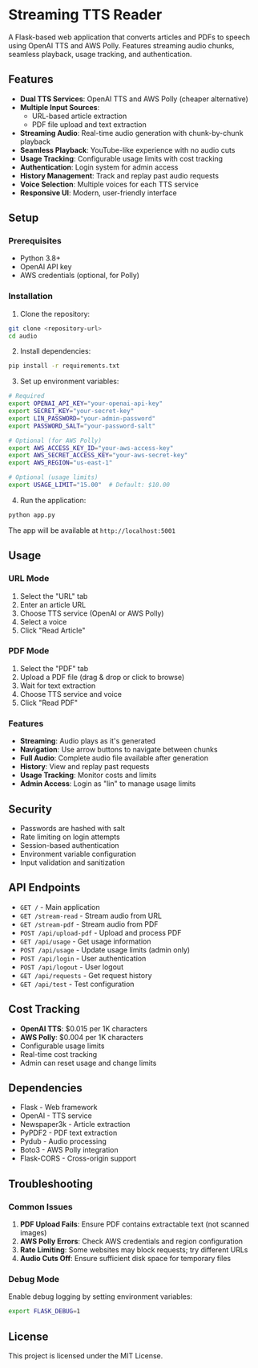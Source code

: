 # Streaming TTS Reader

A Flask-based web application that converts articles and PDFs to speech using OpenAI TTS and AWS Polly. Features streaming audio chunks, seamless playback, usage tracking, and authentication.

## Features

- **Dual TTS Services**: OpenAI TTS and AWS Polly (cheaper alternative)
- **Multiple Input Sources**:
  - URL-based article extraction
  - PDF file upload and text extraction
- **Streaming Audio**: Real-time audio generation with chunk-by-chunk playback
- **Seamless Playback**: YouTube-like experience with no audio cuts
- **Usage Tracking**: Configurable usage limits with cost tracking
- **Authentication**: Login system for admin access
- **History Management**: Track and replay past audio requests
- **Voice Selection**: Multiple voices for each TTS service
- **Responsive UI**: Modern, user-friendly interface

## Setup

### Prerequisites

- Python 3.8+
- OpenAI API key
- AWS credentials (optional, for Polly)

### Installation

1. Clone the repository:

```bash
git clone <repository-url>
cd audio
```

2. Install dependencies:

```bash
pip install -r requirements.txt
```

3. Set up environment variables:

```bash
# Required
export OPENAI_API_KEY="your-openai-api-key"
export SECRET_KEY="your-secret-key"
export LIN_PASSWORD="your-admin-password"
export PASSWORD_SALT="your-password-salt"

# Optional (for AWS Polly)
export AWS_ACCESS_KEY_ID="your-aws-access-key"
export AWS_SECRET_ACCESS_KEY="your-aws-secret-key"
export AWS_REGION="us-east-1"

# Optional (usage limits)
export USAGE_LIMIT="15.00"  # Default: $10.00
```

4. Run the application:

```bash
python app.py
```

The app will be available at `http://localhost:5001`

## Usage

### URL Mode

1. Select the "URL" tab
2. Enter an article URL
3. Choose TTS service (OpenAI or AWS Polly)
4. Select a voice
5. Click "Read Article"

### PDF Mode

1. Select the "PDF" tab
2. Upload a PDF file (drag & drop or click to browse)
3. Wait for text extraction
4. Choose TTS service and voice
5. Click "Read PDF"

### Features

- **Streaming**: Audio plays as it's generated
- **Navigation**: Use arrow buttons to navigate between chunks
- **Full Audio**: Complete audio file available after generation
- **History**: View and replay past requests
- **Usage Tracking**: Monitor costs and limits
- **Admin Access**: Login as "lin" to manage usage limits

## Security

- Passwords are hashed with salt
- Rate limiting on login attempts
- Session-based authentication
- Environment variable configuration
- Input validation and sanitization

## API Endpoints

- `GET /` - Main application
- `GET /stream-read` - Stream audio from URL
- `GET /stream-pdf` - Stream audio from PDF
- `POST /api/upload-pdf` - Upload and process PDF
- `GET /api/usage` - Get usage information
- `POST /api/usage` - Update usage limits (admin only)
- `POST /api/login` - User authentication
- `POST /api/logout` - User logout
- `GET /api/requests` - Get request history
- `GET /api/test` - Test configuration

## Cost Tracking

- **OpenAI TTS**: $0.015 per 1K characters
- **AWS Polly**: $0.004 per 1K characters
- Configurable usage limits
- Real-time cost tracking
- Admin can reset usage and change limits

## Dependencies

- Flask - Web framework
- OpenAI - TTS service
- Newspaper3k - Article extraction
- PyPDF2 - PDF text extraction
- Pydub - Audio processing
- Boto3 - AWS Polly integration
- Flask-CORS - Cross-origin support

## Troubleshooting

### Common Issues

1. **PDF Upload Fails**: Ensure PDF contains extractable text (not scanned images)
2. **AWS Polly Errors**: Check AWS credentials and region configuration
3. **Rate Limiting**: Some websites may block requests; try different URLs
4. **Audio Cuts Off**: Ensure sufficient disk space for temporary files

### Debug Mode

Enable debug logging by setting environment variables:

```bash
export FLASK_DEBUG=1
```

## License

This project is licensed under the MIT License.
